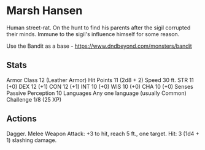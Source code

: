 # Marsh Hansen
Human street-rat. On the hunt to find his parents after the sigil corrupted their minds. Immune to the sigil's influence himself for some reason.

Use the Bandit as a base - https://www.dndbeyond.com/monsters/bandit

## Stats
Armor Class 12 (Leather Armor)
Hit Points 11 (2d8 + 2)
Speed 30 ft.
STR 11 (+0)
DEX 12 (+1)
CON 12 (+1)
INT 10 (+0)
WIS 10 (+0)
CHA 10 (+0)
Senses Passive Perception 10
Languages Any one language (usually Common)
Challenge 1/8 (25 XP)

## Actions
Dagger. Melee Weapon Attack: +3 to hit, reach 5 ft., one target. Hit: 3 (1d4 + 1) slashing damage.
